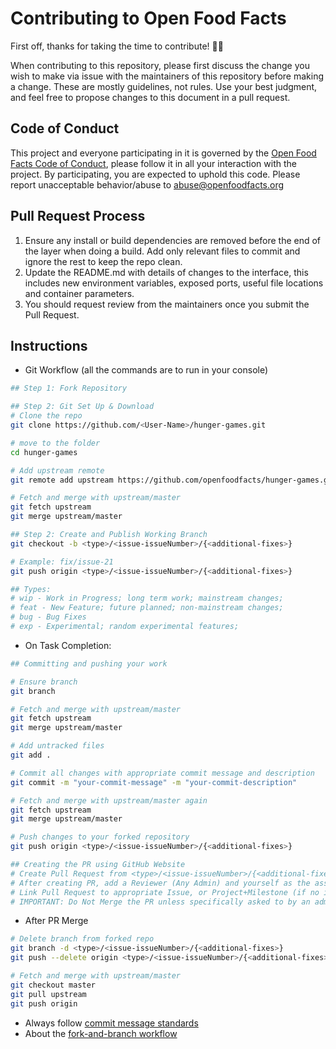 # Contributing to Open Food Facts

First off, thanks for taking the time to contribute! 🎉🎉

When contributing to this repository, please first discuss the change you wish to make via issue with the maintainers of this repository before making a change. These are mostly guidelines, not rules. Use your best judgment, and feel free to propose changes to this document in a pull request.

## Code of Conduct

This project and everyone participating in it is governed by the [Open Food Facts Code of Conduct](https://world.openfoodfacts.org/code-of-conduct), please follow it in all your interaction with the project. By participating, you are expected to uphold this code. Please report unacceptable behavior/abuse to abuse@openfoodfacts.org

## Pull Request Process

1. Ensure any install or build dependencies are removed before the end of the layer when doing a build. Add only relevant files to commit and ignore the rest to keep the repo clean.
2. Update the README.md with details of changes to the interface, this includes new environment variables, exposed ports, useful file locations and container parameters.
3. You should request review from the maintainers once you submit the Pull Request.

## Instructions

- Git Workflow (all the commands are to run in your console)

```bash
## Step 1: Fork Repository

## Step 2: Git Set Up & Download
# Clone the repo
git clone https://github.com/<User-Name>/hunger-games.git

# move to the folder
cd hunger-games

# Add upstream remote
git remote add upstream https://github.com/openfoodfacts/hunger-games.git

# Fetch and merge with upstream/master
git fetch upstream
git merge upstream/master

## Step 2: Create and Publish Working Branch
git checkout -b <type>/<issue-issueNumber>/{<additional-fixes>}

# Example: fix/issue-21
git push origin <type>/<issue-issueNumber>/{<additional-fixes>}

## Types:
# wip - Work in Progress; long term work; mainstream changes;
# feat - New Feature; future planned; non-mainstream changes;
# bug - Bug Fixes
# exp - Experimental; random experimental features;
```

- On Task Completion:

```bash
## Committing and pushing your work

# Ensure branch
git branch

# Fetch and merge with upstream/master
git fetch upstream
git merge upstream/master

# Add untracked files
git add .

# Commit all changes with appropriate commit message and description
git commit -m "your-commit-message" -m "your-commit-description"

# Fetch and merge with upstream/master again
git fetch upstream
git merge upstream/master

# Push changes to your forked repository
git push origin <type>/<issue-issueNumber>/{<additional-fixes>}

## Creating the PR using GitHub Website
# Create Pull Request from <type>/<issue-issueNumber>/{<additional-fixes>} branch in your forked repository to the master branch in the upstream repository
# After creating PR, add a Reviewer (Any Admin) and yourself as the assignee
# Link Pull Request to appropriate Issue, or Project+Milestone (if no issue created)
# IMPORTANT: Do Not Merge the PR unless specifically asked to by an admin.
```

- After PR Merge

```bash
# Delete branch from forked repo
git branch -d <type>/<issue-issueNumber>/{<additional-fixes>}
git push --delete origin <type>/<issue-issueNumber>/{<additional-fixes>}

# Fetch and merge with upstream/master
git checkout master
git pull upstream
git push origin
```

- Always follow [commit message standards](https://chris.beams.io/posts/git-commit/)
- About the [fork-and-branch workflow](https://blog.scottlowe.org/2015/01/27/using-fork-branch-git-workflow/)
